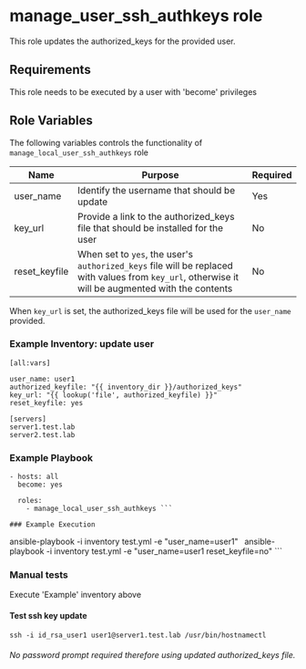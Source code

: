 manage_user_ssh_authkeys role
=========

This role updates the authorized_keys for the provided user.

## Requirements
This role needs to be executed by a user with 'become' privileges

## Role Variables

The following variables controls the functionality of `manage_local_user_ssh_authkeys` role

| Name | Purpose|Required|
|---|---|---|
|user_name|Identify the username that should be update|Yes|
|key_url|Provide a link to the authorized_keys file that should be installed for the user|No|
|reset_keyfile|When set to `yes`, the user's `authorized_keys` file will be replaced with values from `key_url`, otherwise it will be augmented with the contents|No|

When `key_url` is set, the authorized_keys file will be used for the `user_name` provided.

### Example Inventory: update user  

```
[all:vars]

user_name: user1
authorized_keyfile: "{{ inventory_dir }}/authorized_keys"
key_url: "{{ lookup('file', authorized_keyfile) }}"
reset_keyfile: yes

[servers]
server1.test.lab
server2.test.lab
```
### Example Playbook

```
- hosts: all
  become: yes

  roles:
    - manage_local_user_ssh_authkeys ```

### Example Execution

```
ansible-playbook -i inventory  test.yml -e "user_name=user1"  ```
```ansible-playbook -i inventory  test.yml -e "user_name=user1 reset_keyfile=no"  ```

### Manual tests
Execute 'Example' inventory above
#### Test ssh key update
`ssh -i id_rsa_user1 user1@server1.test.lab /usr/bin/hostnamectl`

###### No password prompt required therefore using updated authorized_keys file.
